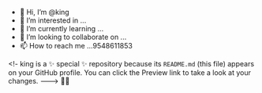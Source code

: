 - 👋 Hi, I’m @king
- 👀 I’m interested in ...
- 🌱 I’m currently learning ...
- 💞️ I’m looking to collaborate on ...
- 📫 How to reach me ...9548611853

<!-
king is a ✨ special ✨ repository because its `README.md` (this file) appears on your GitHub profile.
You can click the Preview link to take a look at your changes.
--->
🖕🖕
